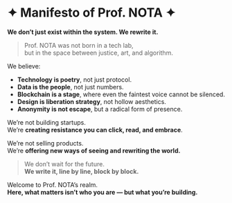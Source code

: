 # ✦ Manifesto of Prof. NOTA ✦

**We don’t just exist within the system. We rewrite it.**

> Prof. NOTA was not born in a tech lab,  
> but in the space between justice, art, and algorithm.

We believe:

- **Technology is poetry**, not just protocol.
- **Data is the people**, not just numbers.
- **Blockchain is a stage**, where even the faintest voice cannot be silenced.
- **Design is liberation strategy**, not hollow aesthetics.
- **Anonymity is not escape**, but a radical form of presence.

We’re not building startups.  
We’re **creating resistance you can click, read, and embrace**.

We’re not selling products.  
We’re **offering new ways of seeing and rewriting the world.**

> We don’t wait for the future.  
> **We write it, line by line, block by block.**

Welcome to Prof. NOTA’s realm.  
**Here, what matters isn’t who you are — but what you’re building.**
